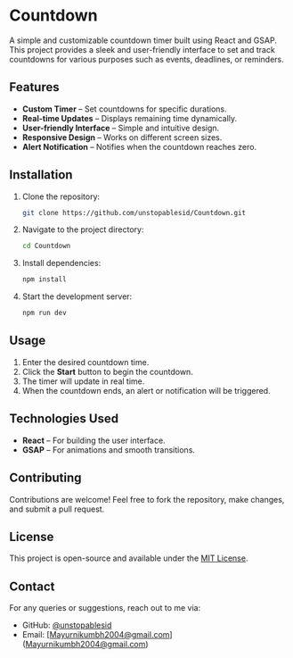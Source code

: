 # Countdown

A simple and customizable countdown timer built using React and GSAP. This project provides a sleek and user-friendly interface to set and track countdowns for various purposes such as events, deadlines, or reminders.

## Features

- **Custom Timer** – Set countdowns for specific durations.
- **Real-time Updates** – Displays remaining time dynamically.
- **User-friendly Interface** – Simple and intuitive design.
- **Responsive Design** – Works on different screen sizes.
- **Alert Notification** – Notifies when the countdown reaches zero.

## Installation

1. Clone the repository:
   ```bash
   git clone https://github.com/unstopablesid/Countdown.git
   ```
2. Navigate to the project directory:
   ```bash
   cd Countdown
   ```
3. Install dependencies:
   ```bash
   npm install
   ```
4. Start the development server:
   ```bash
   npm run dev
   ```

## Usage

1. Enter the desired countdown time.
2. Click the **Start** button to begin the countdown.
3. The timer will update in real time.
4. When the countdown ends, an alert or notification will be triggered.

## Technologies Used

- **React** – For building the user interface.
- **GSAP** – For animations and smooth transitions.

## Contributing

Contributions are welcome! Feel free to fork the repository, make changes, and submit a pull request.

## License

This project is open-source and available under the [MIT License](LICENSE).

## Contact

For any queries or suggestions, reach out to me via:
- GitHub: [@unstopablesid](https://github.com/unstopablesid)
- Email: [Mayurnikumbh2004@gmail.com] (Mayurnikumbh2004@gmail.com)
